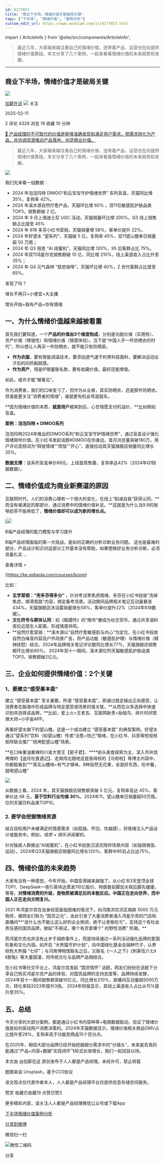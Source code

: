 ```yaml
---
id: 6177657
title: "商业下半场，情绪价值才是破局关键"
tags: ["下半场", "情绪价值", "案例分析"]
custom_edit_url: https://www.woshipm.com/it/6177657.html
---
```

import { ArticleInfo } from '@site/src/components/ArticleInfo';

<ArticleInfo
    author="加薪在这"
    authorLink="https://www.woshipm.com/u/1073708"
    published="2025-02-11"
    views={4326}
    comments={2}
    collects={19}
/>

> 最近几年，大家越来越注重自己的情绪价值，连带着产品、运营也在向提供情绪价值靠拢。本文分享了几个案例，一起来看看情绪价值的未来趋势和发展。

---

## 商业下半场，情绪价值才是破局关键

[![](https://static.woshipm.com/pmapp_avatar_20250217142505_6053.jpeg?imageView2/1/w/72/h/72/q/100)](https://www.woshipm.com/u/1073708)

[加薪在这](https://www.woshipm.com/u/1073708) ![](https://static.woshipm.com/tag/1101_1@2x.png) 关注

2025-02-11

2 评论 4326 浏览 19 收藏 10 分钟

[🔗 产品经理的不可取代的价值是能够准确发现和满足用户需求，把需求转化为产品，并协调资源推动产品落地，创造商业价值。](https://ke.qidianla.com/courses/90pm)

> 最近几年，大家越来越注重自己的情绪价值，连带着产品、运营也在向提供情绪价值靠拢。本文分享了几个案例，一起来看看情绪价值的未来趋势和发展。

![](https://image.woshipm.com/2023/04/13/56b1a120-d9ef-11ed-a8b0-00163e0b5ff3.jpg)

我们先来看一组数据：

*   2024 年泡泡玛特 DIMOO“和云宝宝守护情绪世界” 系列盲盒，天猫同比增 35%，复购率 42%。
*   2024 年溪木源自然疗愈产品，天猫环比增 60% ，双11位敏感肌护肤品类 TOP3，销售额破 2 亿。
*   2024 年 9 月上海迪士尼 UGC 活动，天猫销量环比增 200%，Q3 线上销售额占比提至 45%
*   2024 年 618 多芬小红书营销，天猫销量增 58%，客单价提升 22%。
*   2024 年好望水 “望系列”，天猫破 5 亿，复购率 45%，双11望山楂单日销量超 50 万瓶；
*   2024 年 Q3 倍思 “AI 闺蜜机”，天猫同比增 120%，95 后客群占比 75%。
*   2024 年双11鸿星尔克销售额破 10 亿，同比增 210%，线上渠道收入占比升至 35%；
*   2024 年 Q4 元气森林 “慈悲咖啡”，天猫环比增 40%，Z 世代客群占比提至 65%。

发现了吗？

增长不再只=小便宜+大主播

增长开始=我有产品+你有情绪

## 一、为什么情绪价值越来越被看重

首先我们要知道，一个**产品的价值由3个维度构成**，分别是功能价值（实用性）、资产价值（增值性）和情绪价值（情感体验）。当下是“中国人手一件防晒衣的时代”，所以想让人再买一件防晒衣，就不能只有防晒层。

*   **作为衣服**，要有智能调温技术，要添加透气速干的黑科技面料，要解决运动出汗后的闷热黏腻感。
*   **作为资产**，得是IP限量联名款，要有收藏价值，最好还能增值。

如此，或许才能“被看见”。

作为消费者，我们的口味变刁了，但作为从业者，其实防晒衣，还是那件防晒衣。但谁能更关注“消费者的情绪”，谁就更有机会弯道超车。

**因为情绪价值的本质，**就是用户**被爽到后，心甘情愿支付的溢价，**比如例如盲盒。

**案例：泡泡玛特 × DIMOO系列**

泡泡玛特2024年推出的DIMOO系列“和云宝宝守护情绪世界”，通过盲盒设计强化情绪陪伴价值。在小红书发起话题#DIMOO在你身边，首月浏览量突破180万，用户评论高频词为“释放情绪”“烦恼”“开心”，直接拉动其天猫旗舰店销量同比增长35%。

**数据支撑**：该系列盲盒单价89元，上线首周售罄，复购率达42%（2024年Q1财报数据）。

## 二、情绪价值成为商业新赛道的原因

互联网时代，人们的消费心理有一个很大的变化，在线上“削减自我”获得认同，**而没有被满足的那部分，通过消费中的情绪价值补足。**这就是为什么当9.9的咖啡奶茶不能再低了，**情绪价值却可以成为新的增长点。**

[![](https://image.woshipm.com/2023/08/02/1554eea8-30e3-11ee-88e7-00163e0b5ff3.png)

B端产品经理的能力模型与学习提升

B端产品经理面临的第一大挑战，是如何正确的分析诊断业务问题。 这也是最难的部分，产品设计知识对这部分工作基本没有帮助，如果想做好业务分析诊断，必须具备扎实 ...

查看详情 >

](https://ke.qidianla.com/courses/bcpm)

比如：

*   **玄学营销：“用多芬得多分”** ，针对考试季焦虑情绪，多芬在小红书投放“洗掉焦虑，顺滑思路”内容，绑定备考场景。活动期间品牌相关笔记互动量暴涨434%，天猫旗舰店沐浴露销量增长58%，客单价提升22%（2024年618数据）。
*   **文化符号与群体认同**：如《甄嬛传》的“暗号”梗成为社交货币，通过共享语料库拉近陌生人距离，形成情感共鸣。
*   **自然疗愈营销：**溪木源以“自然疗愈敏感肌与内心”为定位，在小红书投放自然白噪音内容及户外场景广告，将产品功能（敏感肌护理）与情绪价值（精神抚慰）结合。2024年品牌相关笔记评论数同比增长77%，天猫旗舰店销售额环比增长60%。 2024年双十一期间，溪木源位列天猫敏感肌护肤品类TOP3，销售额破2亿元。

## 三、企业如何提供情绪价值：2个关键

### 1、要建立“感受基本盘”

建立 “感受基本盘” 至关重要。所谓 “感受基本盘”，即通过稳定输出正向感受，让消费者在脑海中形成品牌与特定感受或场景的强关联，**从而在众多选择中快速识别并选择该品牌。**比如，爱上火=王老吉、互联网新贵=始祖鸟、碎片时间管理大师=小宇宙APP。

再看好望水旗下的望山楂，这是一个成功建立 “感受基本盘” 的典型案例。好望水通过“望系列”饮料（如望山楂）传递“治愈+悦己”情绪，在小红书、抖音等短视频矩阵联合推广“烧烤配望山楂”场景。

**在口味重油重辣的川渝大胃王【密子君】、****街头美食探索为主，深入市井烧烤摊的【盗月社食遇记】、走南闯北随地这是我母校的【乌啦啦】等博主内容中，你都能看到“**真实山楂味+有气才够味，8种自然无花果，全是好东西，吃中餐，就喝望山楂”

![](https://image.woshipm.com/2025/02/10/581b71ba-e778-11ef-ae00-00163e09d72f.jpg)

从数据上看，2024 年，其天猫旗舰店销售额突破 5 亿元，复购率高达 45%，客单价达 68 元，**高于饮料行业均值 30%**。2024年11，望山楂单日销量超50万瓶，位列天猫饮料品类TOP10。

### 2\. 要学会挖掘情绪资源

结合目标用户未被满足的情感需求（如孤独、怀旧、优越感），将情绪注入产品设计或服务中。例如，_倍思 × 探乐派闺蜜机。_

针对独居人群推出“AI闺蜜机”，在小红书投放沉浸式陪伴场景内容（如独居做饭、运动）。2024年Q3天猫旗舰店销量同比增长120%，客群中95后占比达75%。

## 四、情绪价值的未来趋势

大家有没有一种感觉，今年开始，中国变得越来越强了。从小红书3天登顶全球TOP1、DeepSeek一夜引英伟达蒸发110亿股价、特朗普前脚加关税后脚先缓缓，等等。**对情绪消费的升级，是物质被满足后的本能反应。中国正在走向世界，而中国人正在走向文明复兴。**

2021 年鸿星尔克在自身经营面临困难的情况下，向河南洪灾灾区捐款 5000 万元物资，被网友们称为 “国货之光”，由此引发了大量消费者涌入鸿星尔克的门店和直播间**“说什么也不能让这么好的企业倒闭，绝不让老板吃亏”，支持这个有社会责任感的国货品牌，掀起“不用试，哪个有货拿哪个” 的野性消费” 热潮。**

而鸿星尔克也并没有止步于捐款事件上，而是持续通过一系列活动强化品牌的爱国形象和文化内涵。如开启 “大熊猫守护计划”，向中国绿化基金会捐种竹子，认养棕色大熊猫 “七仔”；与河南博物馆联名之后，又联名《一人之下》《刺客伍六七》《那兔》等大量国漫，将传统文化与品牌产品相结合。

在小红书等社交平台上，鸿星尔克发起 “国货情怀” 话题，网友们纷纷在话题下分享自己购买鸿星尔克产品的体验、对国货品牌的支持态度等，品牌持续发酵，2024年双十一期间销售额突破10亿元，同比增长210%，直播间互动量超5000万次，转化率较2023年提升3倍。 2024年财报显示，其线上渠道收入占比从15%提升至35%。

## 五、总结

今天分享的大部分案例，都是通过小红书内容种草+电商数据联动，验证了情绪价值是如何驱动用户消费决策的。2024年天猫数据显示，情绪价值相关商品GMV占比提升至28%，复购率高于功能型商品15个百分点。

在2025年，相信大部分品牌已经开始挖掘细分需求中的“分镜头”，未来是否真的能通过“产品+内容+数据”实现闭环飞轮式长效增长，我们一起拭目以待。

本文由 @加薪在这 原创发布于人人都是产品经理。未经许可，禁止转载

题图来自 Unsplash，基于CC0协议

该文观点仅代表作者本人，人人都是产品经理平台仅提供信息存储空间服务。

赞赏 收藏已收藏19 点赞已赞3

更多精彩内容，请关注人人都是产品经理微信公众号或下载App

[下半场](https://www.woshipm.com/tag/%e4%b8%8b%e5%8d%8a%e5%9c%ba)[情绪价值](https://www.woshipm.com/tag/%e6%83%85%e7%bb%aa%e4%bb%b7%e5%80%bc)[案例分析](https://www.woshipm.com/tag/%e6%a1%88%e4%be%8b%e5%88%86%e6%9e%90)

[分享到微博](https://service.weibo.com/share/share.php?appkey=2775287854&title=商业下半场，情绪价值才是破局关键&url=https://www.woshipm.com/it/6177657.html&pic=https://image.woshipm.com/2023/04/13/56b1a120-d9ef-11ed-a8b0-00163e0b5ff3.jpg)

微信扫一扫

![微信二维码](https://api.pwmqr.com/qrcode/create/?url=https://www.woshipm.com/it/6177657.html)

分享